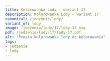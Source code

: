 ```yaml
---
title: Kolorowanka Lody - wariant 17
description: Kolorowanka Lody - wariant 17
canonical: /jedzenie/lody/
variant_of: lody
image: /jedzenie/lody/17/lody-17.svg
pdf: /jedzenie/lody/17/lody-17.pdf
alt: "Prosta kolorowanka lody do kolorowania"
tags:
- jedzenie
- lody
---
```

